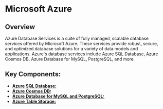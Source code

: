 # Microsoft Azure
## Overview
Azure Database Services is a suite of fully managed, scalable database services offered by Microsoft Azure. These services provide robust, secure, and optimized database solutions for a variety of data models and applications. Azure's database services include Azure SQL Database, Azure Cosmos DB, Azure Database for MySQL, PostgreSQL, and more.

## Key Components:
- **[Azure SQL Database:](https://github.com/georgemarantos/Microsoft/tree/main/Azure/Key-Components/Databases/SQLdb/)**
- **[Azure Cosmos DB:](https://github.com/georgemarantos/Microsoft/tree/main/Azure/Key-Components/Databases/Cosmos/)**
- **[Azure Database for MySQL and PostgreSQL:](https://github.com/georgemarantos/Microsoft/tree/main/Azure/Key-Components/Databases/NotSQL/)**
- **[Azure Table Storage:](https://github.com/georgemarantos/Microsoft/blob/main/Azure/Key-Components/Storage/Table.md)**